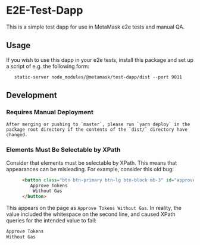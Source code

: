 # E2E-Test-Dapp
   This is a simple test dapp for use in MetaMask e2e tests and manual QA.

## Usage
  If you wish to use this dapp in your e2e tests, install this package and set up a script of e.g. the following form:

```shell
   static-server node_modules/@metamask/test-dapp/dist --port 9011
```
## Development

### Requires Manual Deployment

    After merging or pushing to `master`, please run `yarn deploy` in the package root directory if the contents of the `dist/` directory have changed.


### Elements Must Be Selectable by XPath

  Consider that elements must be selectable by XPath. This means that appearances can be misleading.
  For example, consider this old bug:
  
 ```html
       <button class="btn btn-primary btn-lg btn-block mb-3" id="approveTokensWithoutGas" disabled>
          Approve Tokens
           Without Gas
       </button>
```


This appears on the page as `Approve Tokens Without Gas`. In reality, the value included the whitespace on the second line, and caused XPath queries for the intended value to fail:

```html
Approve Tokens 
Without Gas
```
